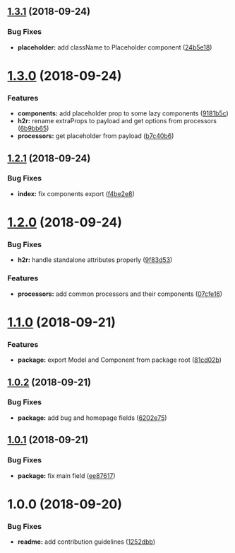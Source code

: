 ## [1.3.1](https://github.com/frontity/h2r/compare/v1.3.0...v1.3.1) (2018-09-24)


### Bug Fixes

* **placeholder:** add className to Placeholder component ([24b5e18](https://github.com/frontity/h2r/commit/24b5e18))

# [1.3.0](https://github.com/frontity/h2r/compare/v1.2.1...v1.3.0) (2018-09-24)


### Features

* **components:** add placeholder prop to some lazy components ([9181b5c](https://github.com/frontity/h2r/commit/9181b5c))
* **h2r:** rename extraProps to payload and get options from processors ([6b9bb65](https://github.com/frontity/h2r/commit/6b9bb65))
* **processors:** get placeholder from payload ([b7c40b6](https://github.com/frontity/h2r/commit/b7c40b6))

## [1.2.1](https://github.com/frontity/h2r/compare/v1.2.0...v1.2.1) (2018-09-24)


### Bug Fixes

* **index:** fix components export ([f4be2e8](https://github.com/frontity/h2r/commit/f4be2e8))

# [1.2.0](https://github.com/frontity/h2r/compare/v1.1.0...v1.2.0) (2018-09-24)


### Bug Fixes

* **h2r:** handle standalone attributes properly ([9f83d53](https://github.com/frontity/h2r/commit/9f83d53))


### Features

* **processors:** add common processors and their components ([07cfe16](https://github.com/frontity/h2r/commit/07cfe16))

# [1.1.0](https://github.com/frontity/h2r/compare/v1.0.2...v1.1.0) (2018-09-21)


### Features

* **package:** export Model and Component from package root ([81cd02b](https://github.com/frontity/h2r/commit/81cd02b))

## [1.0.2](https://github.com/frontity/h2r/compare/v1.0.1...v1.0.2) (2018-09-21)


### Bug Fixes

* **package:** add bug and homepage fields ([6202e75](https://github.com/frontity/h2r/commit/6202e75))

## [1.0.1](https://github.com/frontity/h2r/compare/v1.0.0...v1.0.1) (2018-09-21)


### Bug Fixes

* **package:** fix main field ([ee87617](https://github.com/frontity/h2r/commit/ee87617))

# 1.0.0 (2018-09-20)


### Bug Fixes

* **readme:** add contribution guidelines ([1252dbb](https://github.com/frontity/h2r/commit/1252dbb))
